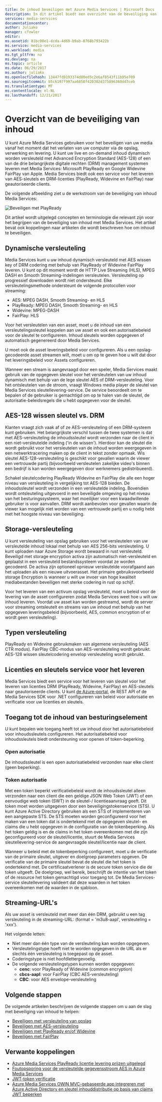 ```yaml
---
title: De inhoud beveiligen met Azure Media Services | Microsoft Docs
description: In dit artikel biedt een overzicht van de beveiliging van inhoud met Media Services.
services: media-services
documentationcenter: 
author: Juliako
manager: cfowler
editor: 
ms.assetid: 81bc00e1-dcda-4d69-b9ab-8768b793422b
ms.service: media-services
ms.workload: media
ms.tgt_pltfrm: na
ms.devlang: na
ms.topic: article
ms.date: 06/29/2017
ms.author: juliako
ms.openlocfilehash: 13447fd9193374d80ed5c2e6af8543f11b95e709
ms.sourcegitcommit: b5c6197f997aa6858f420302d375896360dd7ceb
ms.translationtype: MT
ms.contentlocale: nl-NL
ms.lasthandoff: 12/21/2017
---
```

# <a name="content-protection-overview"></a>Overzicht van de beveiliging van inhoud
 U kunt Azure Media Services gebruiken voor het beveiligen van uw media vanaf het moment dat het verlaten van uw computer via de opslag, verwerking en levering. U kunt uw live en on-demand inhoud dynamisch worden versleuteld met Advanced Encryption Standard (AES-128) of een van de drie belangrijkste digitale rechten (DRM) management systemen leveren met Media Services: Microsoft PlayReady en Google Widevine FairPlay van Apple. Media Services biedt ook een service voor het leveren van AES-sleutels en DRM-licenties (PlayReady, Widevine en FairPlay) naar geautoriseerde clients. 

De volgende afbeelding ziet u de werkstroom van de beveiliging van inhoud Media Services: 

![Beveiligen met PlayReady](./media/media-services-content-protection-overview/media-services-content-protection-with-multi-drm.png)

Dit artikel wordt uitgelegd concepten en terminologie die relevant zijn voor het begrijpen van de beveiliging van inhoud met Media Services. Het artikel bevat ook koppelingen naar artikelen die wordt beschreven hoe om inhoud te beveiligen. 

## <a name="dynamic-encryption"></a>Dynamische versleuteling
 Media Services kunt u uw inhoud dynamisch versleuteld met AES wissen key of DRM codering met behulp van PlayReady of Widevine FairPlay leveren. U kunt op dit moment wordt de HTTP Live Streaming (HLS), MPEG DASH en Smooth Streaming-indelingen versleutelen. Versleuteling op progressief downloaden wordt niet ondersteund. Elke versleutelingsmethode ondersteunt de volgende protocollen voor streaming:

- AES: MPEG DASH, Smooth Streaming- en HLS
- PlayReady: MPEG DASH, Smooth Streaming- en HLS
- Widevine: MPEG-DASH
- FairPlay: HLS

Voor het versleutelen van een asset, moet u de inhoud van een versleutelingssleutel koppelen aan uw asset en ook een autorisatiebeleid voor de sleutel te configureren. Inhoud sleutels worden opgegeven of automatisch gegenereerd door Media Services.

U moet ook de asset leveringsbeleid voor configureren. Als u een opslag-gecodeerde asset streamen wilt, moet u om op te geven hoe u wilt dat door het leveringsbeleid voor Assets configureren.

Wanneer een stream is aangevraagd door een speler, Media Services maakt gebruik van de opgegeven sleutel voor het versleutelen van uw inhoud dynamisch met behulp van de lege sleutel AES of DRM-versleuteling. Voor het ontsleutelen van de stroom, vraagt Windows media player de sleutel van Media Services sleutellevering-service. De service beoordeelt om te bepalen of de gebruiker is gemachtigd om op te halen van de sleutel, de autorisatie-beleidsregels die u hebt opgegeven voor de sleutel.

## <a name="aes-128-clear-key-vs-drm"></a>AES-128 wissen sleutel vs. DRM
Klanten vraagt zich vaak af of ze AES-versleuteling of een DRM-systeem kunt gebruiken. Het belangrijkste verschil tussen de twee systemen is dat met AES-versleuteling de inhoudssleutel wordt verzonden naar de client in een niet-versleutelde indeling ('in de wissen'). Hierdoor kan de sleutel die wordt gebruikt voor het versleutelen van de inhoud worden weergegeven in een netwerktracering maken op de client in tekst zonder opmaak. Wis sleutel AES-128-versleuteling is geschikt voor gevallen waarin de viewer een vertrouwde partij (bijvoorbeeld versleutelen zakelijke video's binnen een bedrijf is kan worden weergegeven door werknemers gedistribueerd).

Schakel sleutelcodering PlayReady Widevine en FairPlay die alle een hoger niveau van versleuteling in vergelijking tot AES-128 bieden. De inhoudssleutel wordt verzonden in een versleutelde indeling. Bovendien wordt ontsleuteling uitgevoerd in een beveiligde omgeving op het niveau van het besturingssysteem, waar het moeilijker voor een kwaadwillende gebruiker is voor aanvallen. DRM wordt aanbevolen voor gevallen waarin de viewer kan mogelijk niet worden van een vertrouwde partij en u nodig hebt met het hoogste niveau van beveiliging.

## <a name="storage-encryption"></a>Storage-versleuteling
U kunt versleuteling van opslag gebruiken voor het versleutelen van uw versleutelde inhoud lokaal met behulp van AES 256-bits versleuteling. U kunt uploaden naar Azure Storage wordt bewaard in rust versleuteld. Beveiligd met storage encryption activa zijn automatisch niet-versleuteld en geplaatst in een versleuteld bestandssysteem voordat ze worden gecodeerd. De activa zijn optioneel opnieuw versleutelde voorafgaand aan het uploaden als een nieuwe uitvoerasset. Het primaire gebruiksvoorbeeld storage Encryption is wanneer u wilt uw invoer van hoge kwaliteit mediabestanden beveiligen met sterke codering in rust op schijf.

Voor het leveren van een activum opslag versleuteld, moet u beleid voor de levering van de asset configureren zodat Media Services weet hoe u wilt uw inhoud leveren. Voordat uw asset kan worden gestreamd, wordt de server voor streaming ontsleutelt en streams van uw inhoud met behulp van het opgegeven leveringsbeleid (bijvoorbeeld, AES, common encryption of er wordt geen versleuteling).

## <a name="types-of-encryption"></a>Typen versleuteling
PlayReady en Widevine gebruikmaken van algemene versleuteling (AES CTR modus). FairPlay CBC-modus van AES-versleuteling wordt gebruikt. AES-128 wissen sleutelcodering envelop versleuteling wordt gebruikt.

## <a name="licenses-and-keys-delivery-service"></a>Licenties en sleutels service voor het leveren
Media Services biedt een service voor het leveren van sleutel voor het leveren van licenties DRM (PlayReady, Widevine, FairPlay) en AES-sleutels naar geautoriseerde clients. U kunt [de Azure-portal](media-services-portal-protect-content.md), de REST API of de Media Services SDK voor .NET configureren van beleid voor autorisatie en verificatie voor uw licenties en sleutels.

## <a name="control-content-access"></a>Toegang tot de inhoud van besturingselement
U kunt bepalen wie toegang heeft tot uw inhoud door het autorisatiebeleid voor inhoudssleutels configureren. Het autorisatiebeleid voor inhoudssleutels biedt ondersteuning voor openen of token-beperking.

### <a name="open-authorization"></a>Open autorisatie
De inhoudssleutel is een open autorisatiebeleid verzonden naar elke client (geen beperking).

### <a name="token-authorization"></a>Token autorisatie
Met een token beperkt verificatiebeleid wordt de inhoudssleutel alleen verzonden naar een client die een geldige JSON Web Token (JWT) of een eenvoudige web token (SWT) in de sleutel-/ licentieaanvraag geeft. Dit token moet worden uitgegeven door een beveiligingstokenservice (STS). U kunt Azure Active Directory gebruiken als een STS of implementeren van een aangepaste STS. De STS moeten worden geconfigureerd voor het maken van een token dat is ondertekend met de opgegeven sleutel- en claims die u hebt opgegeven in de configuratie van de tokenbeperking. Als het token geldig is en de claims in het token overeenkomen met die zijn geconfigureerd voor de sleutel/licentie, stuurt de Media Services sleutellevering-service de aangevraagde sleutel/licentie naar de client.

Wanneer u beleid met de tokenbeperking configureert, moet u de verificatie van de primaire sleutel, uitgever en doelgroep parameters opgeven. De verificatie van de primaire sleutel bevat de sleutel die het token is ondertekend met. De certificaatverlener is de secure token service die de token uitgeeft. De doelgroep, wel bereik, beschrijft de intentie van het token of de resource het token gemachtigd voor toegang tot. De Media Services-service sleutellevering valideert dat deze waarden in het token overeenkomen met de waarden in de sjabloon.

## <a name="streaming-urls"></a>Streaming-URL's
Als uw asset is versleuteld met meer dan één DRM, gebruikt u een tag versleuteling in de streaming-URL: (format = 'm3u8-aapl', versleuteling = 'xxx').

Het volgende letten:

* Niet meer dan één type van de versleuteling kan worden opgegeven.
* Versleutelingstype hoeft niet te worden opgegeven in de URL als er slechts één versleuteling is toegepast op de asset.
* Coderingstype is niet hoofdlettergevoelig.
* De volgende versleutelingstypen kunnen worden opgegeven:
  * **cenc**: voor PlayReady of Widevine (common encryption)
  * **cbcs-aapl**: voor FairPlay (CBC AES-versleuteling)
  * **CBC**: voor AES envelope-versleuteling

## <a name="next-steps"></a>Volgende stappen
De volgende artikelen beschrijven de volgende stappen om u aan de slag met beveiliging van inhoud te helpen:

* [Beveiligen met versleuteling van opslag](media-services-rest-storage-encryption.md)
* [Beveiligen met AES-versleuteling](media-services-protect-with-aes128.md)
* [Beveiligen met PlayReady en/of Widevine](media-services-protect-with-playready-widevine.md)
* [Beveiligen met FairPlay](media-services-protect-hls-with-FairPlay.md)

## <a name="related-links"></a>Verwante koppelingen

* [Azure Media Services PlayReady licentie levering prijzen uitgelegd](http://mingfeiy.com/playready-pricing-explained-in-azure-media-services)
* [Foutopsporing voor de versleutelde gegevensstroom AES in Azure Media Services](http://mingfeiy.com/debug-aes-encrypted-stream-azure-media-services)
* [JWT-token verificatie](http://www.gtrifonov.com/2015/01/03/jwt-token-authentication-in-azure-media-services-and-dynamic-encryption/)
* [Azure Media Services OWIN MVC-gebaseerde app integreren met Azure Active Directory en sleutel inhouddistributie op basis van claims JWT beperken](http://www.gtrifonov.com/2015/01/24/mvc-owin-azure-media-services-ad-integration/)

[content-protection]: ./media/media-services-content-protection-overview/media-services-content-protection.png
